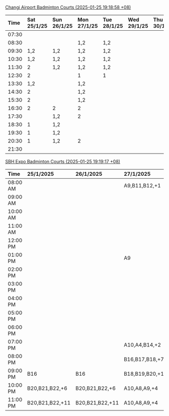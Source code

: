 [Changi Airport Badminton Courts (2025-01-25 19:18:58 +08)](https://www.carc.org.sg/FacilityBooking.aspx)

| Time   | Sat 25/1/25   | Sun 26/1/25   | Mon 27/1/25   | Tue 28/1/25   | Wed 29/1/25   | Thu 30/1/25   | Fri 31/1/25   |
|:-------|:--------------|:--------------|:--------------|:--------------|:--------------|:--------------|:--------------|
| 07:30  |               |               |               |               |               |               |               |
| 08:30  |               |               | 1,2           | 1,2           |               |               | 1,2           |
| 09:30  | 1,2           | 1,2           | 1,2           | 1,2           |               |               | 1,2           |
| 10:30  | 1,2           | 1,2           | 1,2           | 1,2           |               |               | 1,2           |
| 11:30  | 2             | 1,2           | 1,2           | 1,2           |               |               | 1,2           |
| 12:30  | 2             |               | 1             | 1             |               |               | 1,2           |
| 13:30  | 1,2           |               | 1,2           |               |               |               | 1,2           |
| 14:30  | 2             |               | 1,2           |               |               |               | 1,2           |
| 15:30  | 2             |               | 1,2           |               |               |               | 1,2           |
| 16:30  | 2             | 2             | 2             |               |               |               | 1,2           |
| 17:30  |               | 1,2           | 2             |               |               |               | 2             |
| 18:30  | 1             | 1,2           |               |               |               |               | 1,2           |
| 19:30  | 1             | 1,2           |               |               |               |               | 1,2           |
| 20:30  | 1             | 1,2           | 2             |               |               |               | 1,2           |
| 21:30  |               |               |               |               |               |               |               |

[SBH Expo Badminton Courts (2025-01-25 19:19:17 +08)](https://singaporebadmintonhall.getomnify.com/widgets/O3MRKGBH359GA55KHMG1RD)

| Time     | 25/1/2025       | 26/1/2025       | 27/1/2025       | 28/1/2025       | 29/1/2025   | 30/1/2025   | 31/1/2025       |
|:---------|:----------------|:----------------|:----------------|:----------------|:------------|:------------|:----------------|
| 08:00 AM |                 |                 | A9,B11,B12,+1   | B19,B21,B22,+14 |             |             |                 |
| 09:00 AM |                 |                 |                 | B19,B21,B22,+14 |             |             |                 |
| 10:00 AM |                 |                 |                 | B19,B21,B22,+15 |             |             |                 |
| 11:00 AM |                 |                 |                 | B19,B21,B22,+13 |             |             |                 |
| 12:00 PM |                 |                 |                 | B20,B21,B22,+11 |             |             |                 |
| 01:00 PM |                 |                 | A9              | B20,B21,B22,+14 |             |             |                 |
| 02:00 PM |                 |                 |                 | B19,B21,B22,+13 |             |             |                 |
| 03:00 PM |                 |                 |                 |                 |             |             |                 |
| 04:00 PM |                 |                 |                 | B11             |             |             | B15,B21,B22,+6  |
| 05:00 PM |                 |                 |                 | B12,B13,B14     |             |             | B15,B21,B22,+6  |
| 06:00 PM |                 |                 |                 | B12,B13,B14,+8  |             |             | B20,B21,B22,+10 |
| 07:00 PM |                 |                 | A10,A4,B14,+2   | B13,B14,B15,+8  |             |             | B19,B21,B22,+14 |
| 08:00 PM |                 |                 | B16,B17,B18,+7  |                 |             |             | B17,B18,B22,+10 |
| 09:00 PM | B16             | B16             | B18,B19,B20,+14 | A6,A8,A9        |             |             | B17,B18,B22,+12 |
| 10:00 PM | B20,B21,B22,+6  | B20,B21,B22,+6  | A10,A8,A9,+4    | A10,A8,A9,+7    |             |             |                 |
| 11:00 PM | B20,B21,B22,+11 | B20,B21,B22,+11 | A10,A8,A9,+4    | A10,A8,A9,+7    |             |             |                 |
